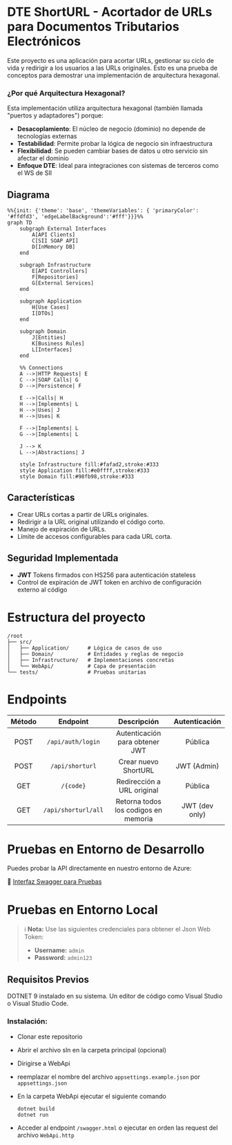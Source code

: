 # DTE ShortURL - Acortador de URLs para Documentos Tributarios Electrónicos
Este proyecto es una aplicación para acortar URLs, gestionar su ciclo de vida y redirigir a los usuarios a las URLs originales.
Esto es una prueba de conceptos para demostrar una implementación de arquitectura hexagonal.


### ¿Por qué Arquitectura Hexagonal?
Esta implementación utiliza arquitectura hexagonal (también llamada "puertos y adaptadores") porque:

- **Desacoplamiento**: El núcleo de negocio (dominio) no depende de tecnologías externas
- **Testabilidad**: Permite probar la lógica de negocio sin infraestructura
- **Flexibilidad**: Se pueden cambiar bases de datos u otro servicio sin afectar el dominio
- **Enfoque DTE**: Ideal para integraciones con sistemas de terceros como el WS de SII
  
## Diagrama 

```mermaid
%%{init: {'theme': 'base', 'themeVariables': { 'primaryColor': '#ffdfd3', 'edgeLabelBackground':'#fff'}}}%%
graph TD
    subgraph External Interfaces
        A[API Clients]
        C[SII SOAP API]
        D[InMemory DB]
    end

    subgraph Infrastructure
        E[API Controllers]
        F[Repositories]
        G[External Services]
    end

    subgraph Application
        H[Use Cases]
        I[DTOs]
    end

    subgraph Domain
        J[Entities]
        K[Business Rules]
        L[Interfaces]
    end

    %% Connections
    A -->|HTTP Requests| E
    C -->|SOAP Calls| G
    D -->|Persistence| F
    
    E -->|Calls| H
    H -->|Implements| L
    H -->|Uses| J
    H -->|Uses| K
    
    F -->|Implements| L
    G -->|Implements| L
    
    J --> K
    L -->|Abstractions| J
    
    style Infrastructure fill:#fafad2,stroke:#333
    style Application fill:#e0ffff,stroke:#333
    style Domain fill:#98fb98,stroke:#333
```

## Características
- Crear URLs cortas a partir de URLs originales.
- Redirigir a la URL original utilizando el código corto.
- Manejo de expiración de URLs.
- Límite de accesos configurables para cada URL corta.

## Seguridad Implementada
- **JWT** Tokens firmados con HS256 para autenticación stateless
- Control de expiración de JWT token en archivo de configuración externo al código

# Estructura del proyecto
```text
/root
├── src/
│   ├── Application/      # Lógica de casos de uso
│   ├── Domain/           # Entidades y reglas de negocio
│   ├── Infrastructure/   # Implementaciones concretas
│   └── WebApi/           # Capa de presentación
└── tests/                # Pruebas unitarias
```

# Endpoints


| Método  | Endpoint            | Descripción                          | Autenticación    |
|:-------:|:-------------------:|:------------------------------------:|:----------------:|
| POST    | `/api/auth/login`   | Autenticación para obtener JWT       | Pública          |
| POST    | `/api/shorturl`     | Crear nuevo ShortURL                 | JWT (Admin)      |
| GET     | `/{code}`           | Redirección a URL original           | Pública          |
| GET     | `/api/shorturl/all` | Retorna todos los codigos en memoria | JWT (dev only)   |

# Pruebas en Entorno de Desarrollo

Puedes probar la API directamente en nuestro entorno de Azure:

🔗 [Interfaz Swagger para Pruebas](https://webapichallenge-gugve0degpdeguba.canadacentral-01.azurewebsites.net/swagger/index.html)



# Pruebas en Entorno Local

> ℹ️ **Nota:** Use las siguientes credenciales para obtener el Json Web Token:  
> - **Username:** `admin`  
> - **Password:** `admin123`


## Requisitos Previos
DOTNET 9 instalado en su sistema.
Un editor de código como Visual Studio o Visual Studio Code.

### Instalación:
- Clonar este repositorio
- Abrir el archivo sln en la carpeta principal (opcional)
- Dirigirse a WebApi
- reemplazar el nombre del archivo `appsettings.example.json` por `appsettings.json`
- En la carpeta WebApi ejecutar el siguiente comando
  
  ```
  dotnet build
  dotnet run
  ```
- Acceder al endpoint `/swagger.html` o ejecutar en orden las request del archivo `WebApi.http`
